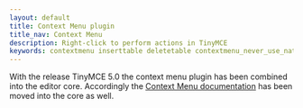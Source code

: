 ```yaml
---
layout: default
title: Context Menu plugin
title_nav: Context Menu
description: Right-click to perform actions in TinyMCE
keywords: contextmenu inserttable deletetable contextmenu_never_use_native
---
```


With the release TinyMCE 5.0 the context menu plugin has been combined into the editor core. Accordingly the [Context Menu documentation]({{site.baseurl}}/ui-elements/contextmenu/) has been moved into the core as well.